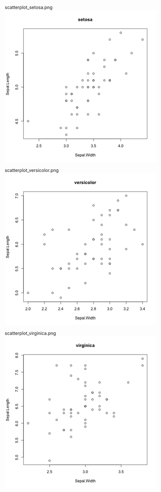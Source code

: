 scatterplot_setosa.png
![`scatterplot_setosa.png`](scatterplot_setosa.png)


scatterplot_versicolor.png
![`scatterplot_versicolor.png`](scatterplot_versicolor.png)


scatterplot_virginica.png
![`scatterplot_virginica.png`](scatterplot_virginica.png)


